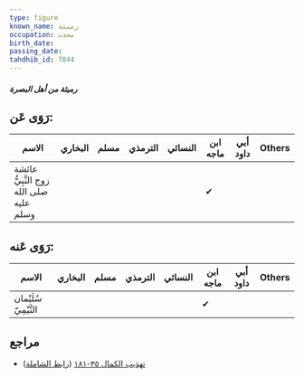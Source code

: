 ```yaml
---
type: figure
known_name: رميثة
occupation: محدث
birth_date:
passing_date:
tahdhib_id: 7844
---
```

##### رميثة من أهل البصرة

## رَوَى عَن:
| الاسم                                   | البخاري | مسلم | الترمذي | النسائي | ابن ماجه | أبي داود | Others |
| --------------------------------------- | ------- | ---- | ------- | ------- | -------- | -------- | ------ |
| عائشة زوج النَّبِيُّ صلى الله عليه وسلم |         |      |         |         | ✔        |          |        |
## رَوَى عَنه:
| الاسم                 | البخاري | مسلم | الترمذي | النسائي | ابن ماجه | أبي داود | Others |
| --------------------- | ------- | ---- | ------- | ------- | -------- | -------- | ------ |
| سُلَيْمان التَّيْمِيّ |         |      |         |         | ✔        |          |        |
## مراجع
- [تهذيب الكمال ٣٥-١٨١](obsidian://open?vault=Tahdhib-al-Kamal&file=Figures/٧٨٤٤-رميثة%20من%20أهل%20البصرة) ([رابط الشاملة](https://shamela.ws/book/3722/18780))